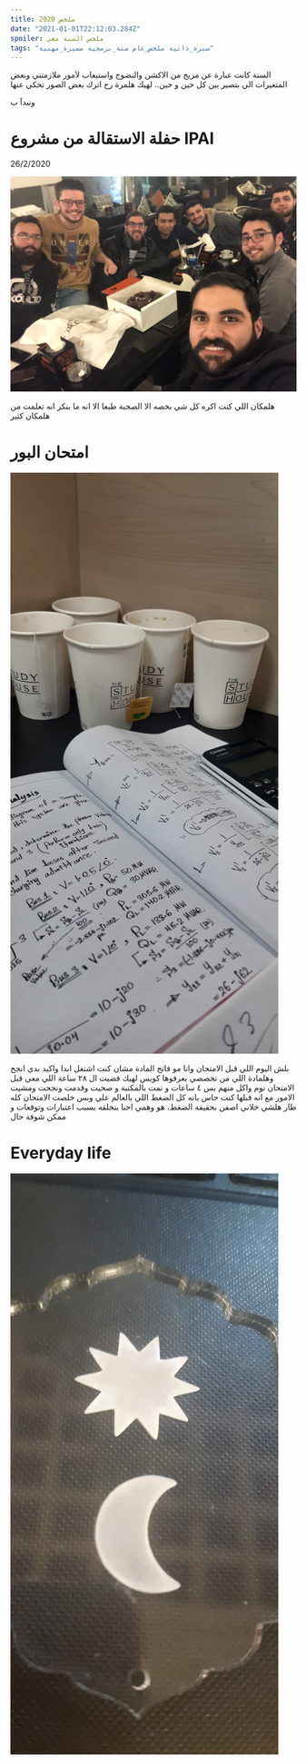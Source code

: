 ```yaml
---
title: ملخص 2020 
date: "2021-01-01T22:12:03.284Z"
spoiler: ملخص السنة معي
tags: "سيرة_ذاتية ملخص_عام سنة_برمجية مسيرة_مهنية"
---
```


السنة كانت عبارة عن مزيج من الاكشن والنضوج واستيعاب لآمور ملازمتني وبعض المتغيرات الي بتصير بين كل حين و حين..
لهيك هلمرة رح اترك بعض الصور تحكي عنها

ونبدآ ب
<bdi><h1> حفلة الاستقالة من مشروع IPAI </h1></bdi>
26/2/2020

![Leaving IPAI](./highlights/IMG-20200219-WA0000.jpg)

هلمكان اللي كنت اكره كل شي بخصه الا الصحبة طبعا
الا انه ما بنكر انه تعلمت من هلمكان كثير 


<h1> امتحان البور</h1>

![Power system analysis](./highlights/thumbnail_20200117_192715.jpg)

بلش اليوم اللي قبل الامتحان وانا مو فاتح المادة مشان كنت اشتغل ابدا واكيد بدي انجح وهلمادة اللي من تخصصي بعرفوها كويس
لهيك قضيت ال ٢٨ ساعة اللي معي قبل الامتحان نوم واكل منهم بس ٤ ساعات و نمت بالمكتبة و صحيت وقدمت ونجحت ومشيت الامور مع انه قبلها كنت حاس بانه كل الضغط اللي بالعالم علي وبس خلصت الامتحان كله طار هلشي خلاني اصفن بحقيقة الضغط، هو وهمي احنا بنخلقه بسبب اعتبارات وتوقعات و ممكن شوفة حال

<h1>Everyday life</h1>

![](./highlights/thumbnail_20200107_172214.jpg)